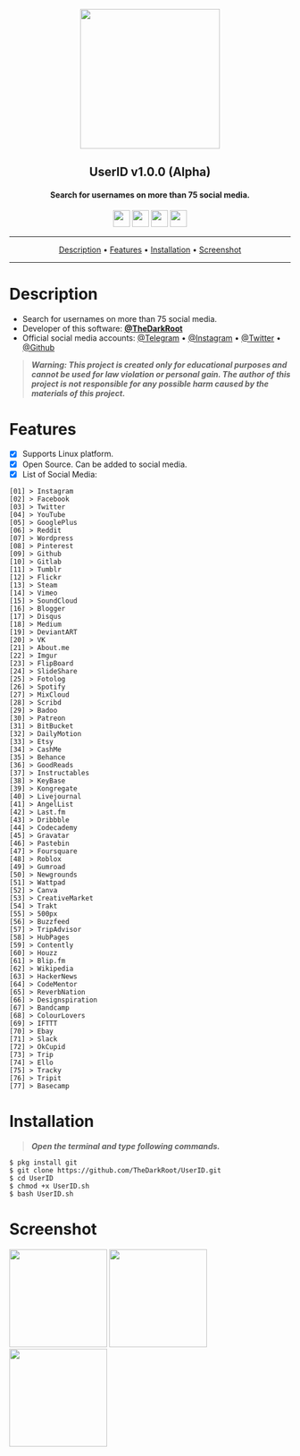 <p align="center"><a href="https://turkhackteam.org"><img src="https://raw.githubusercontent.com/TheDarkRoot/PNGStore/master/Personal/Banner.png" width="250"></a></p>
<h2 align="center"><b>UserID v1.0.0 (Alpha)</b></h2>
<h4 align="center">Search for usernames on more than 75 social media.</h4>
</p>
<p align="center"><a href="center"><a href="https://t.me/TDarkRoot"><img src="https://raw.githubusercontent.com/TheDarkRoot/PNGStore/master/Personal/Telegram.png" width="30"></a>     <a href="center"><a href="https://instagram.com/TheDarkRoot"><img src="https://raw.githubusercontent.com/TheDarkRoot/PNGStore/master/Personal/Instagram.png" width="30"></a>     <a href="center"><a href="https://twitter.com/TDarkRoot"><img src="https://raw.githubusercontent.com/TheDarkRoot/PNGStore/master/Personal/Twitter.png" width="30"></a>     <a href="https://github.com/xHak9x/finduser"><img src="https://raw.githubusercontent.com/TheDarkRoot/PNGStore/master/Personal/Github.png" width="30"></a></p>
</p>
<hr>
<p align="center"><a href="#Description">Description</a> &bull; <a href="#Features">Features</a> &bull; <a href="#Installation">Installation</a> &bull; <a href="#Screenshot">Screenshot</a></p>
<hr>


# Description

- Search for usernames on more than 75 social media.
- Developer of this software: **[@TheDarkRoot](https://github.com/TheDarkRoot)**
- Official social media accounts: [@Telegram](https://t.me/TDarkRoot) &bull; [@Instagram](https://instagram.com/TheDarkRoot) &bull; [@Twitter](https://twitter.com/TDarkRoot) &bull; [@Github](https://github.com/TheDarkRoot)

> ***Warning: This project is created only for educational purposes and cannot be used for law violation or personal gain.
The author of this project is not responsible for any possible harm caused by the materials of this project.***

# Features

- [x] Supports Linux platform.
- [x] Open Source. Can be added to social media.
- [x] List of Social Media:
```
[01] > Instagram
[02] > Facebook
[03] > Twitter
[04] > YouTube
[05] > GooglePlus
[06] > Reddit
[07] > Wordpress
[08] > Pinterest
[09] > Github
[10] > Gitlab
[11] > Tumblr
[12] > Flickr
[13] > Steam
[14] > Vimeo
[15] > SoundCloud
[16] > Blogger
[17] > Disqus
[18] > Medium
[19] > DeviantART
[20] > VK
[21] > About.me
[22] > Imgur
[23] > FlipBoard
[24] > SlideShare
[25] > Fotolog
[26] > Spotify
[27] > MixCloud
[28] > Scribd
[29] > Badoo
[30] > Patreon
[31] > BitBucket
[32] > DailyMotion
[33] > Etsy
[34] > CashMe
[35] > Behance
[36] > GoodReads
[37] > Instructables
[38] > KeyBase
[39] > Kongregate
[40] > Livejournal
[41] > AngelList
[42] > Last.fm
[43] > Dribbble
[44] > Codecademy
[45] > Gravatar
[46] > Pastebin
[47] > Foursquare
[48] > Roblox
[49] > Gumroad
[50] > Newgrounds
[51] > Wattpad
[52] > Canva
[53] > CreativeMarket
[54] > Trakt
[55] > 500px
[56] > Buzzfeed
[57] > TripAdvisor
[58] > HubPages
[59] > Contently
[60] > Houzz
[61] > Blip.fm
[62] > Wikipedia
[63] > HackerNews
[64] > CodeMentor
[65] > ReverbNation
[66] > Designspiration
[67] > Bandcamp
[68] > ColourLovers
[69] > IFTTT
[70] > Ebay
[71] > Slack
[72] > OkCupid
[73] > Trip
[74] > Ello
[75] > Tracky
[76] > Tripit
[77] > Basecamp
```

# Installation

> ***Open the terminal and type following commands.***
```
$ pkg install git
$ git clone https://github.com/TheDarkRoot/UserID.git
$ cd UserID
$ chmod +x UserID.sh
$ bash UserID.sh
```

# Screenshot

[<img src="https://raw.githubusercontent.com/TheDarkRoot/PNGStore/master/Personal/Screenshots/UserID%2001.png" width=175>](https://raw.githubusercontent.com/TheDarkRoot/PNGStore/master/Personal/Screenshots/UserID%2001.png)
[<img src="https://raw.githubusercontent.com/TheDarkRoot/PNGStore/master/Personal/Screenshots/UserID%2002.png" width=175>](https://raw.githubusercontent.com/TheDarkRoot/PNGStore/master/Personal/Screenshots/UserID%2002.png)
[<img src="https://raw.githubusercontent.com/TheDarkRoot/PNGStore/master/Personal/Screenshots/UserID%2003.png" width=175>](https://raw.githubusercontent.com/TheDarkRoot/PNGStore/master/Personal/Screenshots/UserID%2003.png)

